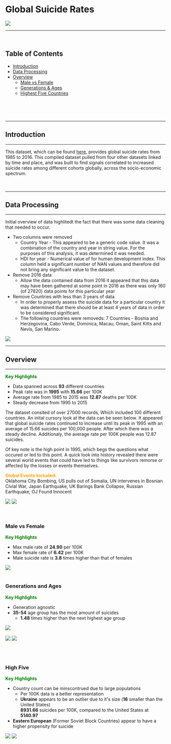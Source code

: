 # Global Suicide Rates
![](images/dataset-cover.jpg)

***
<br />

## Table of Contents
- [Introduction](#introduction)
- [Data Processing](#data-processing)
- [Overview](#overview)
    - [Male vs Female](#male-vs-female)
    - [Generations & Ages](#generations-and-ages)
    - [Highest Five Countries](#high-five)
<br />
<br />
<br />

***
## **Introduction**
***
This dataset, which can be found [here](https://www.kaggle.com/datasets/russellyates88/suicide-rates-overview-1985-to-2016), provides global suicide rates from 1985 to 2016. This compiled dataset pulled from four other datasets linked by time and place, and was built to find signals correlated to increased suicide rates among different cohorts globally, across the socio-economic spectrum.
<br />
<br />
<br />

***
## **Data Processing**
***
Initial overview of data highlitedt the fact that there was some data cleaning that needed to occur. <br />

- Two columns were removed
    - Country Year - This appeared to be a generic code value. It was a combination of the country and year in string value. For the purposes of this analysis, it was determined it was needed.
    - HDI for year - Numerical value of for human development index. This column held a significant number of NAN values and therefore did not bring any significant value to the dataset.
- Remove 2016 data
    - Allow the data contained data from 2016 it appeared that this data may have been gathered at some point in 2016 as there was only 160 (of 27820) data points for this particular year
- Remove Countries with less than 3 years of data
    - In order to properly assess the suicide data for a particular country it was determined that there should be at least 4 years of data in order to be considered significant.
    - The following countries were removeds: 7 Countries - Bosnia and Herzegovina, Cabo Verde, Dominica, Macau, Oman, Saint Kitts and Nevis, San Marino.

![](images/cleaning.png)

***
## **Overview**
***
<span style='color:green'> **Key Highlights** </span> <br />
- Data spanned across **93** different countries
- Peak rate was in **1995** with **15.66** per 100K
- Average rate from 1985 to 2015 was **12.87** deaths per 100K
- Steady decrease from 1995 to 2015 <br />

The dataset consited of over 27000 records, Which included 100 different countries. An inital cursory look at the data can be seen below. It appeared that global suicide rates continued to increase until its peak in 1995 with an average of 15.66 suicides per 100,000 people. After which there was a steady decline. Additionaly, the average rate per 100K people was 12.87 suicides.

Of key note is the high point in 1995, which begs the questions what occured or led to this point. A quick look into history revealed there were several world events that could have led to things like survivors remorse or affected by the losses or events themselves. <br />

<span style='color:orange'> **Global Events Included:** </span> <br />
Oklahoma City Bombing, US pulls out of Somalia, UN intervenes in Bosnian Civial War, Japan Earthquake, UK Barings Bank Collapse, Russian Earthquake, OJ Found Innocent

![](images/suicide_per_100K.png)
![](images/world_map.png)
<br />
<br />
<br />

### Male vs Female
<span style='color:green'> **Key Highlights** </span> <br />
- Max male rate of **24.90** per 100K
- Max female rate of **6.42** per 100K
- Male suicide rate is **3.8** times higher than that of females

![](images/male_female.png)
<br />
<br />

### Generations and Ages
<span style='color:green'> **Key Highlights** </span> <br />
- Generation agnostic
- **35-54** age group has the most amount of suicides
    - **1.48** times higher than the next highest age group


![](images/generations.png)
<br />
<br />
![](images/age_total.png)
![](images/age_rate.png)

<br />
<br />

### High Five
<span style='color:green'> **Key Highlights** </span> <br />
- Country count can be minscontrued due to large populations
    - Per 100K data is a better representation
    - **Ukraine** appears to be an outlier due to it's size (**16** smaller than the United States) <br />
    **8931.66** suicides per 100K, compared to the United States at **5140.97**
- **Eastern European** (Former Soviet Block Countries) appear to have a higher propensity for suicide

![](images/high_five_total.png)
![](images/high_five_per_100K.png)


